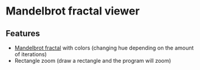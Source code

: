 Mandelbrot fractal viewer
=========================

Features
--------

- [Mandelbrot fractal](http://en.wikipedia.org/wiki/Mandelbrot_set "Mandelbrot set") with colors (changing hue depending on the amount of iterations)
- Rectangle zoom (draw a rectangle and the program will zoom)
